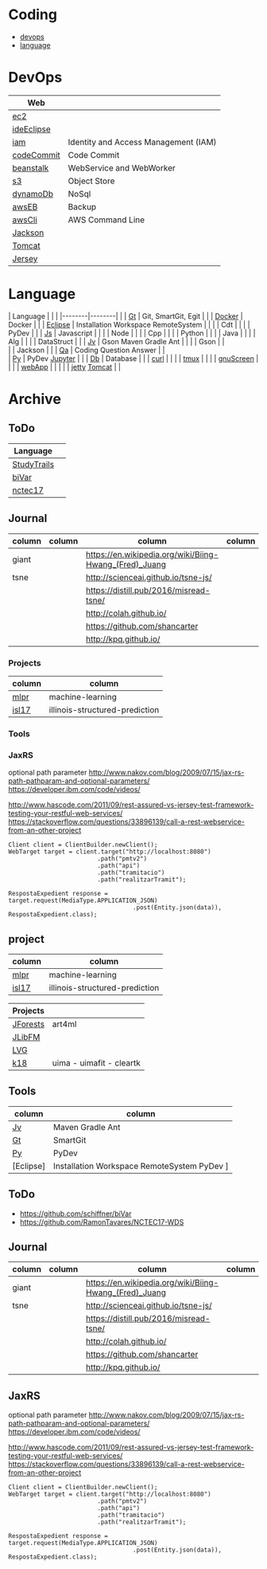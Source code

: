 # Coding

- [devops](#devops)
- [language](#language)


# DevOps

| Web    |        |  
|--------|--------| 
| [ec2](kWs/wEc2) | | 
| [ideEclipse](kWs/wEclipse) | | 
| [iam](kWs/wIam) | Identity and Access Management (IAM) | 
| [codeCommit](kWs/wCodeCommit) | Code Commit |
| [beanstalk](kWs/wBeansTalk) | WebService and WebWorker|
| [s3](kXX/wAwsEb/s3.md) | Object Store |
| [dynamoDb](kXX/wAwsEb/dynamoDb.md) | NoSql |
| [awsEB](kXX/wAwsEb) | Backup  |
| [awsCli](kXX/wAwsCli) | AWS Command Line | 
| [Jackson](kWs/wJackson) | |  
| [Tomcat](kWs/wTomcat) | |   
| [Jersey](kWs/wJersey) | |  

# Language

| Language |  | | 
|--------|--------| | 
| [Gt](kXX/kGt) | Git, SmartGit, Egit  | | 
| [Docker](kXX/kDocker) | Docker | |
| [Eclipse](kXX/kEclipse) | Installation Workspace RemoteSystem | | 
|                         | Cdt | | 
|                         | PyDev | | 
| [Js](kXX/kJs)           | Javascript | | 
|                         | Node  | | 
|                         | Cpp  | | 
|                         | Python  | | 
|                         | Java  | | 
|                         | Alg   | | 
|                         | DataStruct  | | 
| [Jv](kXX/kJv) | Gson Maven Gradle Ant | | 
|               | Gson | |  
|               | Jackson | | 
| [Qa](kXX/kQa) | Coding Question Answer | |  
| [Py](kXX/kPy) | PyDev  [Jupyter](kXX/kJupyter) | | 
| [Db](kXX/kDb) | Database  | | 
| [curl](kXX/kCurl) | | |
| [tmux](kXX/kTmux) | | | 
| [gnuScreen](kXX/kScreen) | | | 
| [webApp](kXX/wApp) | | |
|               | [jetty](kXX/wApp/jetty) [Tomcat](kXX/wApp/tomcat) | |  






# Archive

## ToDo

| Language |  |
|--------|--------|
| [StudyTrails](http://www.studytrails.com/) |  |
| [biVar](https://github.com/schiffner/biVar) | | 
| [nctec17](https://github.com/RamonTavares/NCTEC17-WDS) | | 

## Journal


| column | column | column | column |
|--------|--------|--------|--------|
| giant | | https://en.wikipedia.org/wiki/Biing-Hwang_(Fred)_Juang |
| tsne | | http://scienceai.github.io/tsne-js/ |
|      | | https://distill.pub/2016/misread-tsne/ |
| | | http://colah.github.io/ |
| | | https://github.com/shancarter |
| | | http://kpq.github.io/ |


### Projects


| column | column |
|--------|--------|
| [mlpr](wk18/wk18core/src/ml/) | machine-learning |
| [isl17](wk18/wk18core/src/ml/isl17/) | illinois-structured-prediction |


### Tools


### JaxRS

optional path parameter
http://www.nakov.com/blog/2009/07/15/jax-rs-path-pathparam-and-optional-parameters/
https://developer.ibm.com/code/videos/


http://www.hascode.com/2011/09/rest-assured-vs-jersey-test-framework-testing-your-restful-web-services/
https://stackoverflow.com/questions/33896139/call-a-rest-webservice-from-an-other-project
````
Client client = ClientBuilder.newClient();
WebTarget target = client.target("http://localhost:8080")
                         .path("pmtv2")
                         .path("api")
                         .path("tramitacio")
                         .path("realitzarTramit");

RespostaExpedient response = target.request(MediaType.APPLICATION_JSON)
                                   .post(Entity.json(data)), RespostaExpedient.class);
````


## project

| column | column |
|--------|--------|
| [mlpr](wk18/wk18core/src/ml/) | machine-learning |
| [isl17](wk18/wk18core/src/ml/isl17/) | illinois-structured-prediction |

| Projects |  |
|--------|--------|
| [JForests](../d4/d18/jforests) | art4ml |
| [JLibFM](k18/jlibfm) |  |
| [LVG](k18/lvg) |   |
| [k18](k18) | uima - uimafit - cleartk | 



## Tools

| column | column |
|--------|--------|
| [Jv](kXX/kJv) | Maven Gradle Ant |
| [Gt](kXX/kGt) | SmartGit  |
| [Py](kXX/kPy) | PyDev |
| [Eclipse] | Installation Workspace RemoteSystem PyDev ]


## ToDo
* https://github.com/schiffner/biVar
* https://github.com/RamonTavares/NCTEC17-WDS


## Journal


| column | column | column | column |
|--------|--------|--------|--------|
| giant | | https://en.wikipedia.org/wiki/Biing-Hwang_(Fred)_Juang |
| tsne | | http://scienceai.github.io/tsne-js/ |
|      | | https://distill.pub/2016/misread-tsne/ |
| | | http://colah.github.io/ |
| | | https://github.com/shancarter |
| | | http://kpq.github.io/ |

## JaxRS

optional path parameter
http://www.nakov.com/blog/2009/07/15/jax-rs-path-pathparam-and-optional-parameters/
https://developer.ibm.com/code/videos/


http://www.hascode.com/2011/09/rest-assured-vs-jersey-test-framework-testing-your-restful-web-services/
https://stackoverflow.com/questions/33896139/call-a-rest-webservice-from-an-other-project
````
Client client = ClientBuilder.newClient();
WebTarget target = client.target("http://localhost:8080")
                         .path("pmtv2")
                         .path("api")
                         .path("tramitacio")
                         .path("realitzarTramit");

RespostaExpedient response = target.request(MediaType.APPLICATION_JSON)
                                   .post(Entity.json(data)), RespostaExpedient.class);
````
